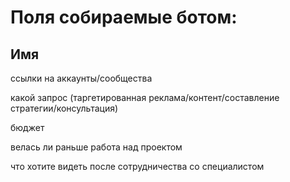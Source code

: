 
# Поля собираемые ботом:

## Имя

ссылки на аккаунты/сообщества

какой запрос (таргетированная реклама/контент/составление стратегии/консультация)

бюджет

велась ли раньше работа над проектом

что хотите видеть после сотрудничества со специалистом
